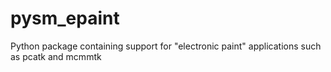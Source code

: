 # pysm_epaint
Python package containing support for "electronic paint" applications such as pcatk and mcmmtk

